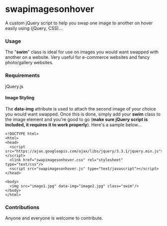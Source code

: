 # swapimagesonhover
A custom jQuery script to help you swap one image to another on hover easily using (jQuery, CSS)...

### Usage
The "**swim**" class is ideal for use on images you would want swapped with another on a website. Very useful for e-commerce websites and fancy photo/gallery websites.

### Requirements
jQuery.js

#### Image Styling
The **data-img** attribute is used to attach the second image of your choice you would want swapped. Once this is done, simply add your **swim** class to the image element and you're good to go (**make sure jQuery script is included, it requires it to work properly**). Here's a sample below...
```
<!DOCTYPE html>
<html>
<head>
  <script src="https://ajax.googleapis.com/ajax/libs/jquery/3.3.1/jquery.min.js"></script>
  <link href="swapimagesonhover.css" rel="stylesheet" type="text/css"/>
  <script src="swapimagesonhover.js" type="text/javascript"></script>
</head>

<body>
  <img src="image1.jpg" data-img="image2.jpg" class="swim"/>
</body>
</html>
```

### Contributions
Anyone and everyone is welcome to contribute. 
